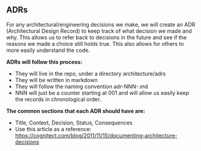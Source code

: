 ## ADRs
For any architectural/engineering decisions we make, we will create an ADR (Architectural Design Record) to keep track of what decision we made and why. This allows us to refer back to decisions in the future and see if the reasons we made a choice still holds true. This also allows for others to more easily understand the code.

**ADRs will follow this process:**
* They will live in the repo, under a directory architecture/adrs
* They will be written in markdown
* They will follow the naming convention adr-NNN-<decision-title>.md
* NNN will just be a counter starting at 001 and will allow us easily keep the records in chronological order.

**The common sections that each ADR should have are:**
* Title, Context, Decision, Status, Consequences
* Use this article as a reference: https://cognitect.com/blog/2011/11/15/documenting-architecture-decisions
